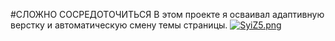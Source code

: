 #СЛОЖНО СОСРЕДОТОЧИТЬСЯ
В этом проекте я осваивал адаптивную верстку и автоматическую смену темы страницы.
[![SyiZ5.png](https://s1.gifyu.com/images/SyiZ5.png)](https://gifyu.com/image/SyiZ5)
